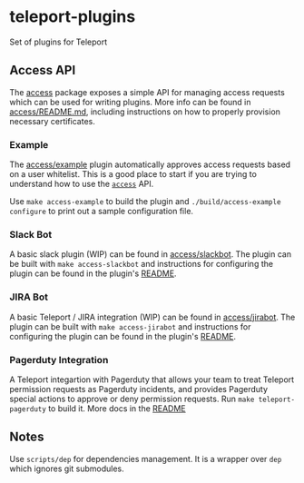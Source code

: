 # teleport-plugins

Set of plugins for Teleport


## Access API

The [access](./access) package exposes a simple API for managing access requests
which can be used for writing plugins.  More info can be found in
[access/README.md](./access/README.md), including instructions on how to properly
provision necessary certificates.

### Example

The [access/example](./access/example) plugin automatically approves access requests based
on a user whitelist.  This is a good place to start if you are trying to understand
how to use the [`access`](./access) API.

Use `make access-example` to build the plugin and `./build/access-example configure` to print out
a sample configuration file.

### Slack Bot

A basic slack plugin (WIP) can be found in [access/slackbot](./access/slackbot).
The plugin can be built with `make access-slackbot` and instructions for configuring the
plugin can be found in the plugin's [README](./access/slackbot/README.md).

### JIRA Bot

A basic Teleport / JIRA integration (WIP) can be found in [access/jirabot](./access/jirabot).
The plugin can be built with `make access-jirabot` and instructions for configuring the
plugin can be found in the plugin's [README](./access/jirabot/README.md).


### Pagerduty Integration

A Teleport integartion with Pagerduty that allows your team to treat Teleport permission requests
as Pagerduty incidents, and provides Pagerduty special actions to approve or deny permission requests.
Run `make teleport-pagerduty` to build it. More docs in the [README](./access/pagerduty/README.md) 

## Notes

Use `scripts/dep` for dependencies management. It is a wrapper over `dep` which ignores git submodules.
